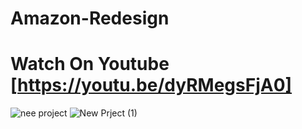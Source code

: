 # Amazon-Redesign

# Watch On Youtube [https://youtu.be/dyRMegsFjA0]

![nee project](https://user-images.githubusercontent.com/72684684/221410307-e67f103f-0392-4ae7-bbb7-3dcaea142110.png)
![New Prject (1)](https://user-images.githubusercontent.com/72684684/135253136-34329b0d-99b2-4008-8479-495a39904226.png)
